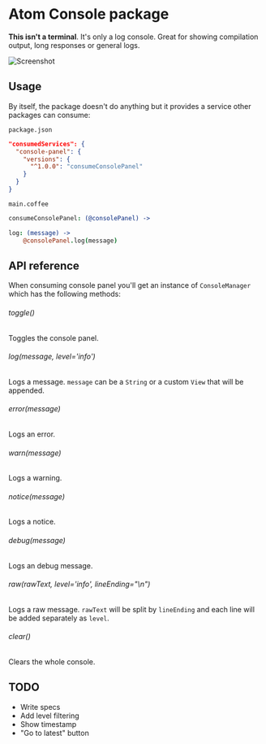 # Atom Console package

**This isn't a terminal**. It's only a log console. Great for showing compilation output, long responses or general logs.

![Screenshot](https://github.com/particle-iot/console-panel/raw/master/resources/screenshot.png)

## Usage

By itself, the package doesn't do anything but it provides a service other packages can consume:

`package.json`
```json
"consumedServices": {
  "console-panel": {
    "versions": {
      "^1.0.0": "consumeConsolePanel"
    }
  }
}
```

`main.coffee`
```coffeescript
consumeConsolePanel: (@consolePanel) ->

log: (message) ->
	@consolePanel.log(message)
```

## API reference

When consuming console panel you'll get an instance of `ConsoleManager` which has the following methods:

###### toggle()
Toggles the console panel.

###### log(message, level='info')
Logs a message. `message` can be a `String` or a custom `View` that will be appended.

###### error(message)
Logs an error.

###### warn(message)
Logs a warning.

###### notice(message)
Logs a notice.

###### debug(message)
Logs an debug message.

###### raw(rawText, level='info', lineEnding="\n")
Logs a raw message. `rawText` will be split by `lineEnding` and each line will be added separately as `level`.

###### clear()
Clears the whole console.

## TODO

* Write specs
* Add level filtering
* Show timestamp
* "Go to latest" button
